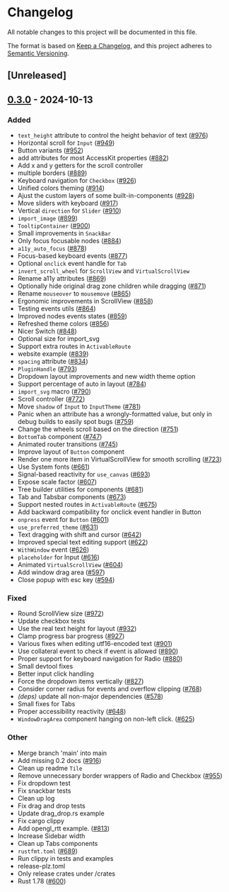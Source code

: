 # Changelog

All notable changes to this project will be documented in this file.

The format is based on [Keep a Changelog](https://keepachangelog.com/en/1.0.0/),
and this project adheres to [Semantic Versioning](https://semver.org/spec/v2.0.0.html).

## [Unreleased]

## [0.3.0](https://github.com/RobertasJ/freya/compare/freya-components-v0.2.1...freya-components-v0.3.0) - 2024-10-13

### Added

- `text_height` attribute to control the height behavior of text ([#976](https://github.com/RobertasJ/freya/pull/976))
- Horizontal scroll for `Input` ([#949](https://github.com/RobertasJ/freya/pull/949))
- Button variants ([#952](https://github.com/RobertasJ/freya/pull/952))
- add attributes for most AccessKit properties ([#882](https://github.com/RobertasJ/freya/pull/882))
- Add x and y getters for the scroll controller
- multiple borders ([#889](https://github.com/RobertasJ/freya/pull/889))
- Keyboard navigation for `Checkbox` ([#926](https://github.com/RobertasJ/freya/pull/926))
- Unified colors theming ([#914](https://github.com/RobertasJ/freya/pull/914))
- Ajust the custom layers of some built-in-components ([#928](https://github.com/RobertasJ/freya/pull/928))
- Move sliders with keyboard ([#917](https://github.com/RobertasJ/freya/pull/917))
- Vertical `direction` for `Slider` ([#910](https://github.com/RobertasJ/freya/pull/910))
- `import_image` ([#899](https://github.com/RobertasJ/freya/pull/899))
- `TooltipContainer` ([#900](https://github.com/RobertasJ/freya/pull/900))
- Small improvements in `SnackBar`
- Only focus focusable nodes ([#884](https://github.com/RobertasJ/freya/pull/884))
- `a11y_auto_focus` ([#878](https://github.com/RobertasJ/freya/pull/878))
- Focus-based keyboard events ([#877](https://github.com/RobertasJ/freya/pull/877))
- Optional `onclick` event handle for `Tab`
- `invert_scroll_wheel` for `ScrollView` and `VirtualScrollView`
- Rename a11y attributes ([#869](https://github.com/RobertasJ/freya/pull/869))
- Optionally hide original drag zone children while dragging ([#871](https://github.com/RobertasJ/freya/pull/871))
- Rename `mouseover` to `mousemove` ([#865](https://github.com/RobertasJ/freya/pull/865))
- Ergonomic improvements in ScrollView ([#858](https://github.com/RobertasJ/freya/pull/858))
- Testing events utils ([#864](https://github.com/RobertasJ/freya/pull/864))
- Improved nodes events states ([#859](https://github.com/RobertasJ/freya/pull/859))
- Refreshed theme colors ([#856](https://github.com/RobertasJ/freya/pull/856))
- Nicer Switch ([#848](https://github.com/RobertasJ/freya/pull/848))
- Optional size for import_svg
- Support extra routes in `ActivableRoute`
- website example ([#839](https://github.com/RobertasJ/freya/pull/839))
- `spacing` attribute ([#834](https://github.com/RobertasJ/freya/pull/834))
- `PluginHandle` ([#793](https://github.com/RobertasJ/freya/pull/793))
- Dropdown layout improvements and new width theme option
- Support percentage of auto in layout ([#784](https://github.com/RobertasJ/freya/pull/784))
- `import_svg` macro ([#790](https://github.com/RobertasJ/freya/pull/790))
- Scroll controller ([#772](https://github.com/RobertasJ/freya/pull/772))
- Move `shadow` of `Input` to `InputTheme` ([#781](https://github.com/RobertasJ/freya/pull/781))
- Panic when an attribute has a wrongly-formatted value, but only in debug builds to easily spot bugs ([#759](https://github.com/RobertasJ/freya/pull/759))
- Change the wheels scroll based on the direction ([#751](https://github.com/RobertasJ/freya/pull/751))
- `BottomTab` component ([#747](https://github.com/RobertasJ/freya/pull/747))
- Animated router transitions ([#745](https://github.com/RobertasJ/freya/pull/745))
- Improve layout of `Button` component
- Render one more item in VirtualScrollView for smooth scrolling ([#723](https://github.com/RobertasJ/freya/pull/723))
- Use System fonts ([#661](https://github.com/RobertasJ/freya/pull/661))
- Signal-based reactivity for `use_canvas` ([#693](https://github.com/RobertasJ/freya/pull/693))
- Expose scale factor ([#607](https://github.com/RobertasJ/freya/pull/607))
- Tree builder utilities for components ([#681](https://github.com/RobertasJ/freya/pull/681))
- Tab and Tabsbar components ([#673](https://github.com/RobertasJ/freya/pull/673))
- Support nested routes in `ActivableRoute` ([#675](https://github.com/RobertasJ/freya/pull/675))
- Add backward compatibility for onclick event handler in Button
- `onpress` event for `Button` ([#601](https://github.com/RobertasJ/freya/pull/601))
- `use_preferred_theme` ([#631](https://github.com/RobertasJ/freya/pull/631))
- Text dragging with shift and cursor ([#642](https://github.com/RobertasJ/freya/pull/642))
- Improved special text editing support ([#622](https://github.com/RobertasJ/freya/pull/622))
- `WithWindow` event ([#626](https://github.com/RobertasJ/freya/pull/626))
- `placeholder` for Input ([#616](https://github.com/RobertasJ/freya/pull/616))
- Animated `VirtualScrollView` ([#604](https://github.com/RobertasJ/freya/pull/604))
- Add window drag area ([#597](https://github.com/RobertasJ/freya/pull/597))
- Close popup with esc key ([#594](https://github.com/RobertasJ/freya/pull/594))

### Fixed

- Round ScrollView size ([#972](https://github.com/RobertasJ/freya/pull/972))
- Update checkbox tests
- Use the real text height for layout ([#932](https://github.com/RobertasJ/freya/pull/932))
- Clamp progress bar progress ([#927](https://github.com/RobertasJ/freya/pull/927))
- Various fixes when editing utf16-encoded text ([#901](https://github.com/RobertasJ/freya/pull/901))
- Use collateral event to check if event is allowed ([#890](https://github.com/RobertasJ/freya/pull/890))
- Proper support for keyboard navigation for Radio ([#880](https://github.com/RobertasJ/freya/pull/880))
- Small devtool fixes
- Better input click handling
- Force the dropdown items vertically ([#827](https://github.com/RobertasJ/freya/pull/827))
- Consider corner radius for events and overflow clipping ([#768](https://github.com/RobertasJ/freya/pull/768))
- *(deps)* update all non-major dependencies ([#578](https://github.com/RobertasJ/freya/pull/578))
- Small fixes for Tabs
- Proper accessibility reactivity ([#648](https://github.com/RobertasJ/freya/pull/648))
- `WindowDragArea` component hanging on non-left click. ([#625](https://github.com/RobertasJ/freya/pull/625))

### Other

- Merge branch 'main' into main
- Add missing 0.2 docs ([#916](https://github.com/RobertasJ/freya/pull/916))
- Clean up readme `Tile`
- Remove unnecessary border wrappers of Radio and Checkbox ([#955](https://github.com/RobertasJ/freya/pull/955))
- Fix dropdown test
- Fix snackbar tests
- Clean up log
- Fix drag and drop tests
- Update drag_drop.rs example
- Fix cargo clippy
- Add opengl_rtt example. ([#813](https://github.com/RobertasJ/freya/pull/813))
- Increase Sidebar width
- Clean up Tabs components
- `rustfmt.toml` ([#689](https://github.com/RobertasJ/freya/pull/689))
- Run clippy in tests and examples
- release-plz.toml
- Only release crates under /crates
- Rust 1.78 ([#600](https://github.com/RobertasJ/freya/pull/600))

